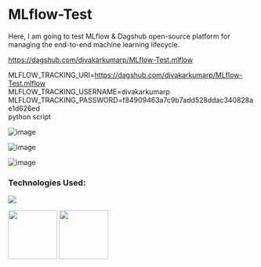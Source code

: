 # MLflow-Test
Here, I am going to test MLflow & Dagshub open-source platform for managing the end-to-end machine learning lifecycle.

https://dagshub.com/divakarkumarp/MLflow-Test.mlflow

MLFLOW_TRACKING_URI=https://dagshub.com/divakarkumarp/MLflow-Test.mlflow \
MLFLOW_TRACKING_USERNAME=divakarkumarp \
MLFLOW_TRACKING_PASSWORD=f84909463a7c9b7add528ddac340828ae1d626ed  \
python script

![image](https://github.com/divakarkumarp/MLflow-Test/assets/32620288/8f43b531-d6b5-495c-a07c-93b14269499e)

![image](https://github.com/divakarkumarp/MLflow-Test/assets/32620288/a2fdde1f-4e32-431f-ae2d-c4d650e161f6)

![image](https://github.com/divakarkumarp/MLflow-Test/assets/32620288/4bd93104-8a22-4b52-86c8-7c2d6b520959)


### Technologies Used:

![](https://forthebadge.com/images/badges/made-with-python.svg)

[<img target="_blank" src="https://github.com/divakarkumarp/MLflow-Test/assets/32620288/ffb429a0-5042-4dde-b8cf-5afa5ab38289" width=100>](https://mlflow.org/)      [<img target="_blank" src="https://github.com/divakarkumarp/MLflow-Test/assets/32620288/f68db8db-c87d-4e35-9f7e-452cdb05e047" width=100>](https://dagshub.com/about)